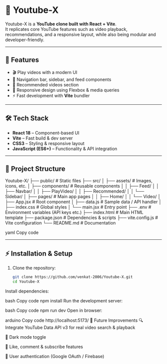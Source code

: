 # 🎥 Youtube-X

Youtube-X is a **YouTube clone built with React + Vite**.  
It replicates core YouTube features such as video playback, recommendations, and a responsive layout, while also being modular and developer-friendly.  

---

## 🚀 Features
- 🎬 Play videos with a modern UI  
- 🧭 Navigation bar, sidebar, and feed components  
- 📑 Recommended videos section  
- 📱 Responsive design using Flexbox & media queries  
- ⚡ Fast development with **Vite** bundler  

---

## 🛠️ Tech Stack
- **React 18** – Component-based UI  
- **Vite** – Fast build & dev server  
- **CSS3** – Styling & responsive layout  
- **JavaScript (ES6+)** – Functionality & API integration  

---

## 📂 Project Structure
Youtube-X/
├── public/ # Static files
├── src/
│ ├── assets/ # Images, icons, etc.
│ ├── components/ # Reusable components
│ │ ├── Feed/
│ │ ├── Navbar/
│ │ ├── PlayVideo/
│ │ ├── Recommended/
│ │ └── Sidebar/
│ ├── pages/ # Main app pages
│ │ ├── Home/
│ │ └── Video/
│ ├── App.jsx # Root component
│ ├── data.js # Sample data / API handler
│ ├── index.css # Global styles
│ └── main.jsx # Entry point
├── .env # Environment variables (API keys etc.)
├── index.html # Main HTML template
├── package.json # Dependencies & scripts
├── vite.config.js # Vite configuration
└── README.md # Documentation

yaml
Copy code

---

## ⚡ Installation & Setup

1. Clone the repository:
   ```bash
   git clone https://github.com/venkat-2006/Youtube-X.git
   cd Youtube-X
Install dependencies:

bash
Copy code
npm install
Run the development server:

bash
Copy code
npm run dev
Open in browser:

arduino
Copy code
http://localhost:5173/
🔧 Future Improvements
🔍 Integrate YouTube Data API v3 for real video search & playback

🌙 Dark mode toggle

💬 Like, comment & subscribe features

👤 User authentication (Google OAuth / Firebase)
